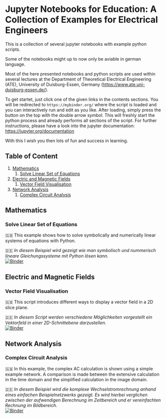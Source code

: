 # Jupyter Notebooks for Education: A Collection of Examples for Electrical Engineers

This is a collection of several jupyter notebooks with example python scripts.

Some of the notebooks might up to now only be aviable in german language.

Most of the here presented notebooks and python scripts are used within several lectures at the Department of Theoretical Electrical Engineering (ATE), University of Duisburg-Essen, Germany (https://www.ate.uni-duisburg-essen.de/).

To get startet, just click one of the given links in the contents sections.
You will be redirected to `https://mybinder.org/` where the script is loaded and you can interactively run and edit as you like.
After loading, simply press the button on the top with the double arrow symbol.
This will freshly start the python process and already performs all sections of the script.
For further instructions, please have a look into the jupyter documentation: https://jupyter.org/documentation

With this I wish you then lots of fun and success in learning.

## Table of Content
1. [Mathematics](#mathematics)
    1. [Solve Linear Set of Equations](#solve-linear-set-of-equations)
2. [Electric and Magnetic Fields](#electric-and-magnetic-fields)
    1. [Vector Field Visualisation](#vector-field-visualisation)
3. [Network Analysis](#network-analysis)
    1. [Complex Circuit Analysis](#complex-circuit-analysis)

## Mathematics

### Solve Linear Set of Equations

:uk: This example shows how to solve symbolically and numerically linear systems of equations with Python.

:de:
<em>
    In diesem Beispiel wird gezeigt wie man symbolisch und nummerisch lineare Gleichungssysteme mit Python lösen kann.
</em><br>
[![Binder](https://mybinder.org/badge_logo.svg)](https://mybinder.org/v2/gh/JTSvejda/Jupyter_Notebooks_for_Education/debug_initial?labpath=Mathematics_SolveLinearSetOfEquations%2FSolveLinearSetOfEquations_de.ipynb)

## Electric and Magnetic Fields

### Vector Field Visualisation

:uk: This script introduces different ways to display a vector field in a 2D slice plane.

:de:
<em>
    In diesem Script werden verschiedene Möglichkeiten vorgestellt ein Vektorfeld in einer 2D-Schnittebene darzustellen.
</em><br>
[![Binder](https://mybinder.org/badge_logo.svg)](https://mybinder.org/v2/gh/JTSvejda/Jupyter_Notebooks_for_Education/debug_initial?labpath=ElectricMagneticFields_VectorFieldVisualisation%2FVectorFieldVisualisation_de.ipynb)

## Network Analysis

### Complex Circuit Analysis

:uk: In this example, the complex AC calculation is shown using a simple example network. A comparison is made between the extensive calculation in the time domain and the simplified calculation in the image domain.

:de:
<em>
    In diesem Beispiel wird die komplexe Wechselstromrechnung anhand eines einfachen Beispielnetzwerks gezeigt. Es wird hierbei verglichen zwischen der aufwendigen Berechnung im Zeitbereich und er vereinfachten Rechnung im Bildbereich.
</em><br>
[![Binder](https://mybinder.org/badge_logo.svg)](https://mybinder.org/v2/gh/JTSvejda/Jupyter_Notebooks_for_Education/debug_initial?labpath=NetworkAnalysis_ComplexCircuitAnalysis%2FComplexCircuitAnalysis_de.ipynb)

